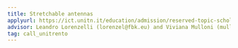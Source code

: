 ```yaml
---
title: Stretchable antennas
applyurl: https://ict.unitn.it/education/admission/reserved-topic-scholarships
advisor: Leandro Lorenzelli (lorenzel@fbk.eu) and Viviana Mulloni (mulloni@fbk.eu)    
tag: call_unitrento 
---
```

